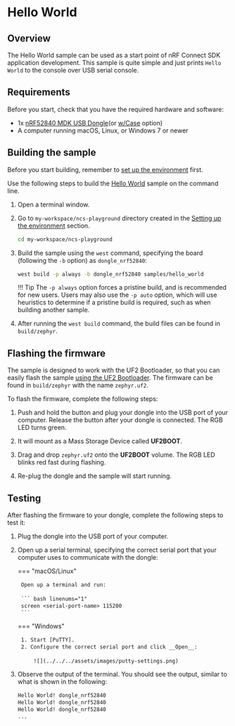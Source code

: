# Hello World

## Overview

The Hello World sample can be used as a start point of nRF Connect SDK application development. This sample is quite simple and just prints `Hello World` to the console over USB serial console.

## Requirements

Before you start, check that you have the required hardware and software:

- 1x [nRF52840 MDK USB Dongle](https://makerdiary.com/products/nrf52840-mdk-usb-dongle)(or [w/Case](https://makerdiary.com/products/nrf52840-mdk-usb-dongle-w-case) option)
- A computer running macOS, Linux, or Windows 7 or newer

## Building the sample

Before you start building, remember to [set up the environment](../setup.md) first.

Use the following steps to build the [Hello World] sample on the command line.

1. Open a terminal window.

2. Go to `my-workspace/ncs-playground` directory created in the [Setting up the environment](../setup.md#get-the-code) section.

    ``` bash linenums="1"
    cd my-workspace/ncs-playground
    ```

3. Build the sample using the `west` command, specifying the board (following the `-b` option) as `dongle_nrf52840`:

    ``` bash linenums="1"
    west build -p always -b dongle_nrf52840 samples/hello_world
    ```

    !!! Tip
        The `-p always` option forces a pristine build, and is recommended for new users. Users may also use the `-p auto` option, which will use heuristics to determine if a pristine build is required, such as when building another sample.

4. After running the `west build` command, the build files can be found in `build/zephyr`. 

## Flashing the firmware

The sample is designed to work with the UF2 Bootloader, so that you can easily flash the sample [using the UF2 Bootloader](../../../programming/uf2boot.md). The firmware can be found in `build/zephyr` with the name `zephyr.uf2`.

To flash the firmware, complete the following steps:

1. Push and hold the button and plug your dongle into the USB port of your computer. Release the button after your dongle is connected. The RGB LED turns green.

2. It will mount as a Mass Storage Device called __UF2BOOT__.

3. Drag and drop `zephyr.uf2` onto the __UF2BOOT__ volume. The RGB LED blinks red fast during flashing.

4. Re-plug the dongle and the sample will start running.

## Testing

After flashing the firmware to your dongle, complete the following steps to test it:

1. Plug the dongle into the USB port of your computer.
2. Open up a serial terminal, specifying the correct serial port that your computer uses to communicate with the dongle:

    === "macOS/Linux"

        Open up a terminal and run:

        ``` bash linenums="1"
        screen <serial-port-name> 115200
        ```

    === "Windows"

        1. Start [PuTTY].
        2. Configure the correct serial port and click __Open__:

            ![](../../../assets/images/putty-settings.png)

3. Observe the output of the terminal. You should see the output, similar to what is shown in the following:

    ``` { .bash .no-copy linenums="1" }
    Hello World! dongle_nrf52840
    Hello World! dongle_nrf52840
    Hello World! dongle_nrf52840
    ...
    ```

[Hello World]: https://github.com/makerdiary/ncs-playground/tree/main/samples/hello_world
[PuTTY]: https://apps.microsoft.com/store/detail/putty/XPFNZKSKLBP7RJ
